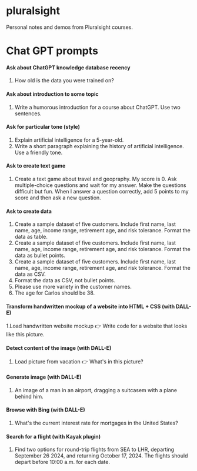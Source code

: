 # pluralsight

Personal notes and demos from Pluralsight courses.

# Chat GPT prompts

#### Ask about ChatGPT knowledge database recency

1. How old is the data you were trained on?

#### Ask about introduction to some topic

1. Write a humorous introduction for a course about ChatGPT. Use two sentences.

#### Ask for particular tone (style)

1. Explain artificial intelligence for a 5-year-old.
2. Write a short paragraph explaining the history of artificial intelligence. Use a friendly tone.

#### Ask to create text game

1. Create a text game about travel and geopraphy. My score is 0. Ask multiple-choice questions and wait for my answer. Make the questions difficult but fun. When I answer a question correctly, add 5 points to my score and then ask a new question.

#### Ask to create data

1. Create a sample dataset of five customers. Include first name, last name, age, income range, retirement age, and risk tolerance. Format the data as table.
2. Create a sample dataset of five customers. Include first name, last name, age, income range, retirement age, and risk tolerance. Format the data as bullet points.
3. Create a sample dataset of five customers. Include first name, last name, age, income range, retirement age, and risk tolerance. Format the data as CSV.
4. Format the data as CSV, not bullet points.
5. Please use more variety in the customer names.
6. The age for Carlos should be 38.

#### Transform handwritten mockup of a website into HTML + CSS (with DALL-E)

1.Load handwritten website mockup 👉 Write code for a website that looks like this picture.

#### Detect content of the image (with DALL-E)

1. Load picture from vacation 👉 What's in this picture?

#### Generate image (with DALL-E)

1. An image of a man in an airport, dragging a suitcasem with a plane behind him.

#### Browse with Bing (with DALL-E)

1. What's the current interest rate for mortgages in the United States?

#### Search for a flight (with Kayak plugin)

1. Find two options for round-trip flights from SEA to LHR, departing September 26 2024, and returning October 17, 2024. The flights should depart before 10:00 a.m. for each date.
